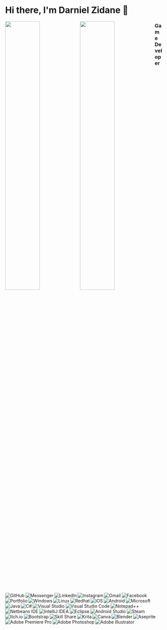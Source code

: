 # Hi there, I'm Darniel Zidane 👋

<img align="left" width ="47%" src="https://github-readme-stats.vercel.app/api?username=D-Zidane-G&show_icons=true&theme=gotham"/>
<img align="left" width ="47%" src="https://github-readme-stats.vercel.app/api/top-langs/?username=D-Zidane-G&layout=compact"/>

<img align = "left" alt = "GitHub" src = "https://img.shields.io/badge/github-%23121011.svg?style=for-the-badge&logo=github&logoColor=white" />
<img align = "left" alt = "Messenger" src = "https://img.shields.io/badge/Messenger-00B2FF?style=for-the-badge&logo=messenger&logoColor=white" />
<img align = "left" alt = "LinkedIn" src = "https://img.shields.io/badge/linkedin-%230077B5.svg?style=for-the-badge&logo=linkedin&logoColor=white" />
<img align = "left" alt = "Instagram" src = "https://img.shields.io/badge/Instagram-%23E4405F.svg?style=for-the-badge&logo=Instagram&logoColor=white" />
<img align = "left" alt = "Gmail" src = "https://img.shields.io/badge/Gmail-D14836?style=for-the-badge&logo=gmail&logoColor=white" />
<img align = "left" alt = "Facebook" src = "https://img.shields.io/badge/Facebook-%231877F2.svg?style=for-the-badge&logo=Facebook&logoColor=white" />
<img align = "left" alt = "Portfolio" src = "https://img.shields.io/badge/Portfolio-%23000000.svg?style=for-the-badge&logo=firefox&logoColor=#FF7139" />
<img align = "left" alt = "Windows" src = "https://img.shields.io/badge/Windows-0078D6?style=for-the-badge&logo=windows&logoColor=white" />
<img align = "left" alt = "Linux" src = "https://img.shields.io/badge/Linux-FCC624?style=for-the-badge&logo=linux&logoColor=black" />
<img align = "left" alt = "Redhat" src = "https://img.shields.io/badge/Red%20Hat-EE0000?style=for-the-badge&logo=redhat&logoColor=white" />
<img align = "left" alt = "iOS" src = "https://img.shields.io/badge/iOS-000000?style=for-the-badge&logo=ios&logoColor=white" />
<img align = "left" alt = "Android" src = "https://img.shields.io/badge/Android-3DDC84?style=for-the-badge&logo=android&logoColor=white" />
<img align = "left" alt = "Microsoft" src = "https://img.shields.io/badge/Microsoft-0078D4?style=for-the-badge&logo=microsoft&logoColor=white" />
<img align = "left" alt = "Java" src = "https://img.shields.io/badge/java-%23ED8B00.svg?style=for-the-badge&logo=java&logoColor=white" />
<img align = "left" alt = "C#" src = "https://img.shields.io/badge/c%23-%23239120.svg?style=for-the-badge&logo=c-sharp&logoColor=white" />
<img align = "left" alt = "Visual Studio" src = "https://img.shields.io/badge/Visual%20Studio-5C2D91.svg?style=for-the-badge&logo=visual-studio&logoColor=white" />
<img align = "left" alt = "Visual Studio Code" src = "https://img.shields.io/badge/Visual%20Studio%20Code-0078d7.svg?style=for-the-badge&logo=visual-studio-code&logoColor=white" />
<img align = "left" alt = "Notepad++" src = "https://img.shields.io/badge/Notepad++-90E59A.svg?style=for-the-badge&logo=notepad%2b%2b&logoColor=black" />
<img align = "left" alt = "Netbeans IDE" src = "https://img.shields.io/badge/NetBeansIDE-1B6AC6.svg?style=for-the-badge&logo=apache-netbeans-ide&logoColor=white" />
<img align = "left" alt = "IntelliJ IDEA" src = "https://img.shields.io/badge/IntelliJIDEA-000000.svg?style=for-the-badge&logo=intellij-idea&logoColor=white" />
<img align = "left" alt = "Eclipse" src = "https://img.shields.io/badge/Eclipse-FE7A16.svg?style=for-the-badge&logo=Eclipse&logoColor=white" />
<img align = "left" alt = "Android Studio" src = "https://img.shields.io/badge/Android%20Studio-3DDC84.svg?style=for-the-badge&logo=android-studio&logoColor=white" />
<img align = "left" alt = "Steam" src = "https://img.shields.io/badge/steam-%23000000.svg?style=for-the-badge&logo=steam&logoColor=white" />
<img align = "left" alt = "Itch.io" src = "https://img.shields.io/badge/Itch-%23FF0B34.svg?style=for-the-badge&logo=Itch.io&logoColor=white" />
<img align = "left" alt = "Bootstrap" src = "https://img.shields.io/badge/bootstrap-%23563D7C.svg?style=for-the-badge&logo=bootstrap&logoColor=white" />
<img align = "left" alt = "Skill Share" src = "https://img.shields.io/badge/Skill%20share-002333?style=for-the-badge&logo=skillshare&logoColor=00FF84" />
<img align = "left" alt = "Krita" src = "https://img.shields.io/badge/Krita-203759?style=for-the-badge&logo=krita&logoColor=EEF37B" />
<img align = "left" alt = "Canva" src = "https://img.shields.io/badge/Canva-%2300C4CC.svg?style=for-the-badge&logo=Canva&logoColor=white" />
<img align = "left" alt = "Blender" src = "https://img.shields.io/badge/blender-%23F5792A.svg?style=for-the-badge&logo=blender&logoColor=white" />
<img align = "left" alt = "Aseprite" src = "https://img.shields.io/badge/Aseprite-FFFFFF?style=for-the-badge&logo=Aseprite&logoColor=#7D929E" />
<img align = "left" alt = "Adobe Premiere Pro" src = "https://img.shields.io/badge/Adobe%20Premiere%20Pro-9999FF.svg?style=for-the-badge&logo=Adobe%20Premiere%20Pro&logoColor=white" />
<img align = "left" alt = "Adobe Photoshop" src = "https://img.shields.io/badge/adobe%20photoshop-%2331A8FF.svg?style=for-the-badge&logo=adobe%20photoshop&logoColor=white" />
<img align = "left" alt = "Adobe Illustrator" src = "https://img.shields.io/badge/adobe%20illustrator-%23FF9A00.svg?style=for-the-badge&logo=adobe%20illustrator&logoColor=white" />



### Game Developer
<!--
**D-Zidane-G/D-Zidane-G** is a ✨ _special_ ✨ repository because its `README.md` (this file) appears on your GitHub profile.

Here are some ideas to get you started:

- 🔭 I’m currently working on ...
- 🌱 I’m currently learning ...
- 👯 I’m looking to collaborate on ...
- 🤔 I’m looking for help with ...
- 💬 Ask me about ...
- 📫 How to reach me: ...
- 😄 Pronouns: ...
- ⚡ Fun fact: ...
-->
